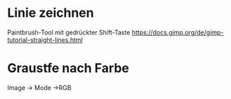 # Linie zeichnen

Paintbrush-Tool mit gedrückter Shift-Taste
https://docs.gimp.org/de/gimp-tutorial-straight-lines.html

# Graustfe nach Farbe

Image -> Mode ->RGB
